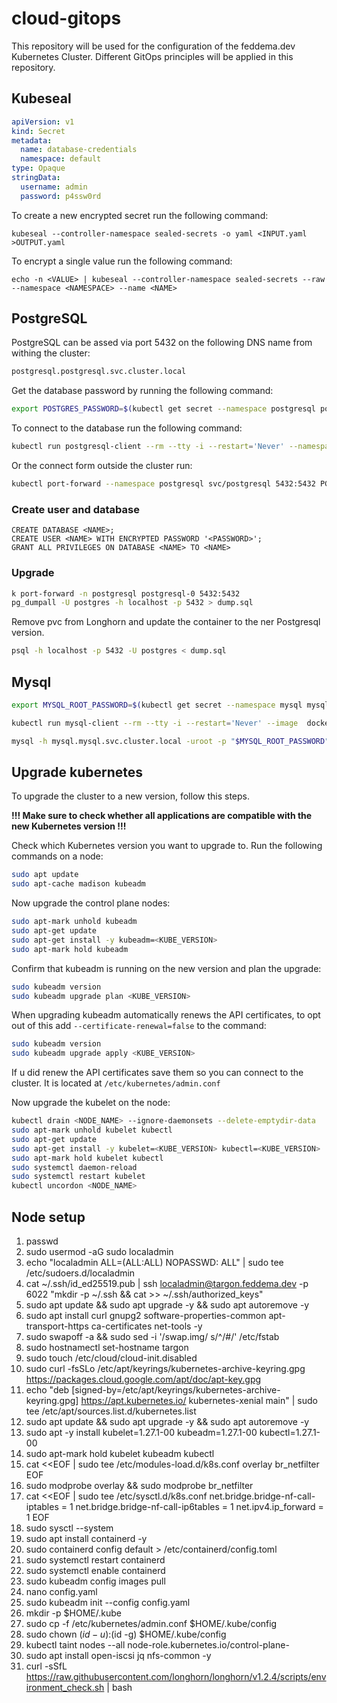 # cloud-gitops

This repository will be used for the configuration of the feddema.dev Kubernetes Cluster. Different GitOps principles will be applied in this repository.


## Kubeseal

```yaml
apiVersion: v1
kind: Secret
metadata:
  name: database-credentials
  namespace: default
type: Opaque
stringData:
  username: admin
  password: p4ssw0rd
```

To create a new encrypted secret run the following command:

```shell
kubeseal --controller-namespace sealed-secrets -o yaml <INPUT.yaml >OUTPUT.yaml
```

To encrypt a single value run the following command:

```shell
echo -n <VALUE> | kubeseal --controller-namespace sealed-secrets --raw --namespace <NAMESPACE> --name <NAME>
```

## PostgreSQL

PostgreSQL can be assed via port 5432 on the following DNS name from withing the cluster:

```md
postgresql.postgresql.svc.cluster.local
```

Get the database password by running the following command:

```bash
export POSTGRES_PASSWORD=$(kubectl get secret --namespace postgresql postgresql-credentials -o jsonpath="{.data.postgres-password}" | base64 -d)
```

To connect to the database run the following command: 

```bash
kubectl run postgresql-client --rm --tty -i --restart='Never' --namespace postgresql --image docker.io/bitnami/postgresql:14.4.0-debian-11-r9 --env="PGPASSWORD=$POSTGRES_PASSWORD" --command -- psql --host postgresql -U postgres -d postgres -p 5432
```

Or the connect form outside the cluster run:

```bash
kubectl port-forward --namespace postgresql svc/postgresql 5432:5432 PGPASSWORD="$POSTGRES_PASSWORD" psql --host 127.0.0.1 -U postgres -d postgres -p 5432
```

### Create user and database

```psql
CREATE DATABASE <NAME>;
CREATE USER <NAME> WITH ENCRYPTED PASSWORD '<PASSWORD>';
GRANT ALL PRIVILEGES ON DATABASE <NAME> TO <NAME>
```

### Upgrade

```bash
k port-forward -n postgresql postgresql-0 5432:5432
pg_dumpall -U postgres -h localhost -p 5432 > dump.sql
```

Remove pvc from Longhorn and update the container to the ner Postgresql version.

```bash
psql -h localhost -p 5432 -U postgres < dump.sql
```

## Mysql

```bash
export MYSQL_ROOT_PASSWORD=$(kubectl get secret --namespace mysql mysql-credentials -o jsonpath="{.data.mysql-root-password}" | base64 -d)
```

```bash
kubectl run mysql-client --rm --tty -i --restart='Never' --image  docker.io/bitnami/mysql:8.0.30-debian-11-r15 --namespace mysql --env MYSQL_ROOT_PASSWORD=$MYSQL_ROOT_PASSWORD --command -- bash
```

```bash
mysql -h mysql.mysql.svc.cluster.local -uroot -p "$MYSQL_ROOT_PASSWORD"
```

## Upgrade kubernetes

To upgrade the cluster to a new version, follow this steps.

**!!! Make sure to check whether all applications are compatible with the new Kubernetes version !!!**

Check which Kubernetes version you want to upgrade to.
Run the following commands on a node:

```bash
sudo apt update
sudo apt-cache madison kubeadm
```

Now upgrade the control plane nodes:

```bash
sudo apt-mark unhold kubeadm
sudo apt-get update
sudo apt-get install -y kubeadm=<KUBE_VERSION>
sudo apt-mark hold kubeadm
```

Confirm that kubeadm is running on the new version and plan the upgrade:

```bash
sudo kubeadm version
sudo kubeadm upgrade plan <KUBE_VERSION>
```

When upgrading kubeadm automatically renews the API certificates, to opt out of this add `--certificate-renewal=false` to the command:

```bash
sudo kubeadm version
sudo kubeadm upgrade apply <KUBE_VERSION>
```

If u did renew the API certificates save them so you can connect to the cluster. It is located at `/etc/kubernetes/admin.conf`

Now upgrade the kubelet on the node:

```bash
kubectl drain <NODE_NAME> --ignore-daemonsets --delete-emptydir-data
sudo apt-mark unhold kubelet kubectl
sudo apt-get update
sudo apt-get install -y kubelet=<KUBE_VERSION> kubectl=<KUBE_VERSION>
sudo apt-mark hold kubelet kubectl
sudo systemctl daemon-reload
sudo systemctl restart kubelet
kubectl uncordon <NODE_NAME>
```

## Node setup

1. passwd
2. sudo usermod -aG sudo localadmin
3. echo "localadmin ALL=(ALL:ALL) NOPASSWD: ALL" | sudo tee /etc/sudoers.d/localadmin
4. cat ~/.ssh/id_ed25519.pub | ssh localadmin@targon.feddema.dev -p 6022 "mkdir -p ~/.ssh && cat >> ~/.ssh/authorized_keys"
5. sudo apt update && sudo apt upgrade -y && sudo apt autoremove -y
6. sudo apt install curl gnupg2 software-properties-common apt-transport-https ca-certificates net-tools -y
7. sudo swapoff -a && sudo sed -i '/swap.img/ s/^/#/' /etc/fstab
8. sudo hostnamectl set-hostname targon 
9. sudo touch /etc/cloud/cloud-init.disabled
9. sudo curl -fsSLo /etc/apt/keyrings/kubernetes-archive-keyring.gpg https://packages.cloud.google.com/apt/doc/apt-key.gpg
10. echo "deb [signed-by=/etc/apt/keyrings/kubernetes-archive-keyring.gpg] https://apt.kubernetes.io/ kubernetes-xenial main" | sudo tee /etc/apt/sources.list.d/kubernetes.list
11. sudo apt update && sudo apt upgrade -y && sudo apt autoremove -y
12. sudo apt -y install kubelet=1.27.1-00 kubeadm=1.27.1-00 kubectl=1.27.1-00
13. sudo apt-mark hold kubelet kubeadm kubectl
14. cat <<EOF | sudo tee /etc/modules-load.d/k8s.conf
overlay
br_netfilter
EOF
15. sudo modprobe overlay && sudo modprobe br_netfilter
16. cat <<EOF | sudo tee /etc/sysctl.d/k8s.conf
net.bridge.bridge-nf-call-iptables  = 1
net.bridge.bridge-nf-call-ip6tables = 1
net.ipv4.ip_forward                 = 1
EOF
17. sudo sysctl --system
21. sudo apt install containerd -y
22. sudo containerd config default > /etc/containerd/config.toml
23. sudo systemctl restart containerd
24. sudo systemctl enable containerd
25. sudo kubeadm config images pull
26. nano config.yaml
27. sudo kubeadm init --config config.yaml
28. mkdir -p $HOME/.kube
29. sudo cp -f /etc/kubernetes/admin.conf $HOME/.kube/config
30. sudo chown $(id -u):$(id -g) $HOME/.kube/config
31. kubectl taint nodes --all node-role.kubernetes.io/control-plane-
32. sudo apt install open-iscsi jq nfs-common -y
33. curl -sSfL https://raw.githubusercontent.com/longhorn/longhorn/v1.2.4/scripts/environment_check.sh | bash
